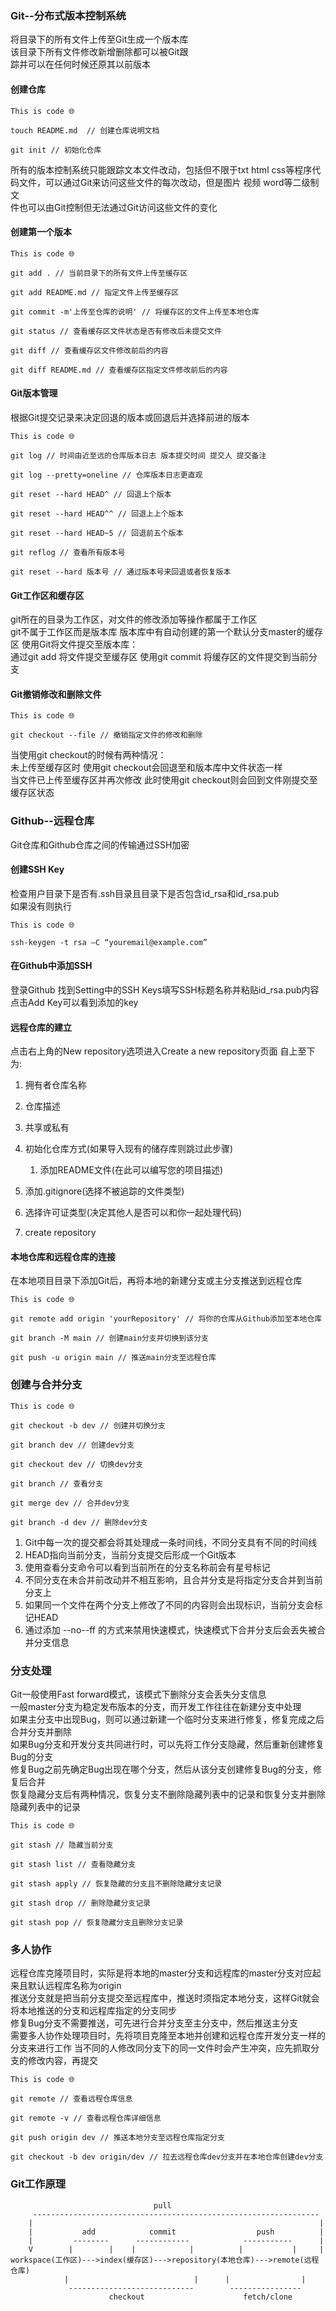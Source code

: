 ### Git--分布式版本控制系统

将目录下的所有文件上传至Git生成一个版本库  
该目录下所有文件修改新增删除都可以被Git跟  
踪并可以在任何时候还原其以前版本

#### 创建仓库

    This is code 🌐

    touch README.md  // 创建仓库说明文档

    git init // 初始化仓库

所有的版本控制系统只能跟踪文本文件改动，包括但不限于txt html css等程序代  
码文件，可以通过Git来访问这些文件的每次改动，但是图片 视频 word等二级制文  
件也可以由Git控制但无法通过Git访问这些文件的变化

#### 创建第一个版本

    This is code 🌐

    git add . // 当前目录下的所有文件上传至缓存区

    git add README.md // 指定文件上传至缓存区

    git commit -m'上传至仓库的说明' // 将缓存区的文件上传至本地仓库

    git status // 查看缓存区文件状态是否有修改后未提交文件

    git diff // 查看缓存区文件修改前后的内容

    git diff README.md // 查看缓存区指定文件修改前后的内容

#### Git版本管理

根据Git提交记录来决定回退的版本或回退后并选择前进的版本

    This is code 🌐
    
    git log // 时间由近至远的仓库版本日志 版本提交时间 提交人 提交备注

    git log --pretty=oneline // 仓库版本日志更直观

    git reset --hard HEAD^ // 回退上个版本

    git reset --hard HEAD^^ // 回退上上个版本

    git reset --hard HEAD~5 // 回退前五个版本

    git reflog // 查看所有版本号

    git reset --hard 版本号 // 通过版本号来回退或者恢复版本

#### Git工作区和缓存区

git所在的目录为工作区，对文件的修改添加等操作都属于工作区  
git不属于工作区而是版本库 版本库中有自动创建的第一个默认分支master的缓存区
使用Git将文件提交至版本库：  
  通过git add 将文件提交至缓存区
  使用git commit 将缓存区的文件提交到当前分支

#### Git撤销修改和删除文件

    This is code 🌐

    git checkout --file // 撤销指定文件的修改和删除

当使用git checkout的时候有两种情况：  
  未上传至缓存区时 使用git checkout会回退至和版本库中文件状态一样  
  当文件已上传至缓存区并再次修改 此时使用git checkout则会回到文件刚提交至缓存区状态
  
### Github--远程仓库

Git仓库和Github仓库之间的传输通过SSH加密

#### 创建SSH Key

检查用户目录下是否有.ssh目录且目录下是否包含id_rsa和id_rsa.pub  
如果没有则执行

    This is code 🌐

    ssh-keygen -t rsa –C “youremail@example.com”

#### 在Github中添加SSH

登录Github 找到Setting中的SSH Keys填写SSH标题名称并粘贴id_rsa.pub内容  
点击Add Key可以看到添加的key

#### 远程仓库的建立

点击右上角的New repository选项进入Create a new repository页面
自上至下为:

1. 拥有者仓库名称
2. 仓库描述  
3. 共享或私有  
4. 初始化仓库方式(如果导入现有的储存库则跳过此步骤)

   1. 添加README文件(在此可以编写您的项目描述)

5. 添加.gitignore(选择不被追踪的文件类型)
6. 选择许可证类型(决定其他人是否可以和你一起处理代码)
7. create repository  

#### 本地仓库和远程仓库的连接

在本地项目目录下添加Git后，再将本地的新建分支或主分支推送到远程仓库

    This is code 🌐

    git remote add origin 'yourRepository' // 将你的仓库从Github添加至本地仓库

    git branch -M main // 创建main分支并切换到该分支

    git push -u origin main // 推送main分支至远程仓库

### 创建与合并分支

    This is code 🌐

    git checkout -b dev // 创建并切换分支

    git branch dev // 创建dev分支

    git checkout dev // 切换dev分支

    git branch // 查看分支

    git merge dev // 合并dev分支

    git branch -d dev // 删除dev分支

1. Git中每一次的提交都会将其处理成一条时间线，不同分支具有不同的时间线  
2. HEAD指向当前分支，当前分支提交后形成一个Git版本  
3. 使用查看分支命令可以看到当前所在的分支名称前会有星号标记  
4. 不同分支在未合并前改动并不相互影响，且合并分支是将指定分支合并到当前分支上
5. 如果同一个文件在两个分支上修改了不同的内容则会出现标识，当前分支会标记HEAD
6. 通过添加 --no--ff 的方式来禁用快速模式，快速模式下合并分支后会丢失被合并分支信息

### 分支处理

Git一般使用Fast forward模式，该模式下删除分支会丢失分支信息  
一般master分支为稳定发布版本的分支，而开发工作往往在新建分支中处理  
如果主分支中出现Bug，则可以通过新建一个临时分支来进行修复，修复完成之后合并分支并删除  
如果Bug分支和开发分支共同进行时，可以先将工作分支隐藏，然后重新创建修复Bug的分支  
修复Bug之前先确定Bug出现在哪个分支，然后从该分支创建修复Bug的分支，修复后合并  
恢复隐藏分支后有两种情况，恢复分支不删除隐藏列表中的记录和恢复分支并删除隐藏列表中的记录

    This is code 🌐

    git stash // 隐藏当前分支

    git stash list // 查看隐藏分支

    git stash apply // 恢复隐藏的分支且不删除隐藏分支记录

    git stash drop // 删除隐藏分支记录

    git stash pop // 恢复隐藏分支且删除分支记录

### 多人协作

远程仓库克隆项目时，实际是将本地的master分支和远程库的master分支对应起来且默认远程库名称为origin  
推送分支就是把当前分支提交至远程库中，推送时须指定本地分支，这样Git就会将本地推送的分支和远程库指定的分支同步  
修复Bug分支不需要推送，可先进行合并分支至主分支中，然后推送主分支  
需要多人协作处理项目时，先将项目克隆至本地并创建和远程仓库开发分支一样的分支来进行工作
当不同的人修改同分支下的同一文件时会产生冲突，应先抓取分支的修改内容，再提交

    This is code 🌐

    git remote // 查看远程仓库信息

    git remote -v // 查看远程仓库详细信息

    git push origin dev // 推送本地分支至远程仓库指定分支

    git checkout -b dev origin/dev // 拉去远程仓库dev分支并在本地仓库创建dev分支

### Git工作原理


                                    pull
         ----------------------------------------------------------------
        |                                                                |
        |           add            commit                  push          | 
        |         --------      ------------            -----------      |
        V        |        |    |            |          |           |     |
    workspace(工作区)--->index(缓存区)--->repository(本地仓库)--->remote(远程仓库)
                |                            |      |                |
                 ----------------------------        ----------------
                          checkout                      fetch/clone
